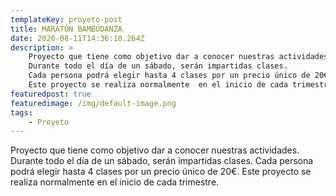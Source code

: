 ```yaml
---
templateKey: proyeto-post
title: MARATÓN BAMBÚDANZA
date: 2020-08-11T14:36:10.264Z
description: >
    Proyecto que tiene como objetivo dar a conocer nuestras actividades.
    Durante todo el día de un sábado, serán impartidas clases.
    Cada persona podrá elegir hasta 4 clases por un precio único de 20€.
    Este proyecto se realiza normalmente  en el inicio de cada trimestre.
featuredpost: true
featuredimage: /img/default-image.png
tags:
    - Proyeto
---
```


Proyecto que tiene como objetivo dar a conocer nuestras actividades.
Durante todo el día de un sábado, serán impartidas clases.
Cada persona podrá elegir hasta 4 clases por un precio único de 20€.
Este proyecto se realiza normalmente  en el inicio de cada trimestre.
